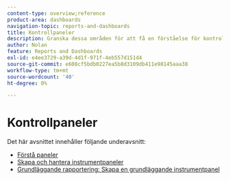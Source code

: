 ```yaml
---
content-type: overview;reference
product-area: dashboards
navigation-topic: reports-and-dashboards
title: Kontrollpaneler
description: Granska dessa områden för att få en förståelse för kontrollpaneler i Adobe Workfront.
author: Nolan
feature: Reports and Dashboards
exl-id: e4ee3729-a39d-4d1f-971f-4eb557d151d4
source-git-commit: e608cf5bdb0227ea5b8d3109db411e98145aaa38
workflow-type: tm+mt
source-wordcount: '40'
ht-degree: 0%

---
```


# Kontrollpaneler

Det här avsnittet innehåller följande underavsnitt:

* [Förstå paneler](../../reports-and-dashboards/dashboards/understanding-dashboards/understand-dashboards.md)
* [Skapa och hantera instrumentpaneler](../../reports-and-dashboards/dashboards/creating-and-managing-dashboards/create-and-manage-dashboards.md)
* [Grundläggande rapportering: Skapa en grundläggande instrumentpanel](https://one.workfront.com/s/learningpath1/create-a-basic-dashboard-in-the-new-workfront-experience-20Y4X000000CaunUAC)
